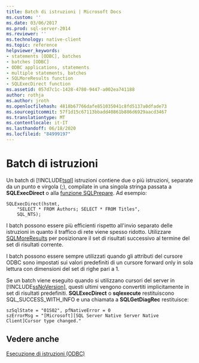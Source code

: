 ```yaml
---
title: Batch di istruzioni | Microsoft Docs
ms.custom: ''
ms.date: 03/06/2017
ms.prod: sql-server-2014
ms.reviewer: ''
ms.technology: native-client
ms.topic: reference
helpviewer_keywords:
- statements [ODBC], batches
- batches [ODBC]
- ODBC applications, statements
- multiple statements, batches
- SQLMoreResults function
- SQLExecDirect function
ms.assetid: 057d7c1c-1428-4780-9447-a002ea741188
author: rothja
ms.author: jroth
ms.openlocfilehash: 4818b67766dafe851035041c8fd5137a0dfade73
ms.sourcegitcommit: 57f1d15c67113bbadd40861b886d6929aacd3467
ms.translationtype: MT
ms.contentlocale: it-IT
ms.lasthandoff: 06/18/2020
ms.locfileid: "84999197"
---
```

# <a name="batches-of-statements"></a>Batch di istruzioni
  Un batch di [!INCLUDE[tsql](../../../includes/tsql-md.md)] istruzioni contiene due o più istruzioni, separate da un punto e virgola (;), compilate in una singola stringa passata a **SQLExecDirect** o alla [funzione SQLPrepare](https://go.microsoft.com/fwlink/?LinkId=59360). Ad esempio:  
  
```  
SQLExecDirect(hstmt,   
    "SELECT * FROM Authors; SELECT * FROM Titles",  
    SQL_NTS);  
```  
  
 I batch possono essere più efficienti rispetto all'invio separato delle istruzioni in quanto il traffico di rete viene spesso ridotto. Utilizzare [SQLMoreResults](../../native-client-odbc-api/sqlmoreresults.md) per posizionare il set di risultati successivo al termine del set di risultati corrente.  
  
 I batch possono essere sempre utilizzati quando gli attributi del cursore ODBC sono impostati sui valori predefiniti di un cursore forward only in sola lettura con dimensioni del set di righe pari a 1.  
  
 Se un batch viene eseguito quando si utilizzano cursori del server in [!INCLUDE[ssNoVersion](../../../includes/ssnoversion-md.md)], questi ultimi vengono convertiti implicitamente in set di risultati predefiniti. **SQLExecDirect** o **sqlexecute** restituiscono SQL_SUCCESS_WITH_INFO e una chiamata a **SQLGetDiagRec** restituisce:  
  
```  
szSqlState = "01S02", pfNativeError = 0  
szErrorMsg = "[Microsoft][SQL Server Native Server Native Client]Cursor type changed."  
```  
  
## <a name="see-also"></a>Vedere anche  
 [Esecuzione di istruzioni &#40;ODBC&#41;](executing-statements-odbc.md)  
  
  
